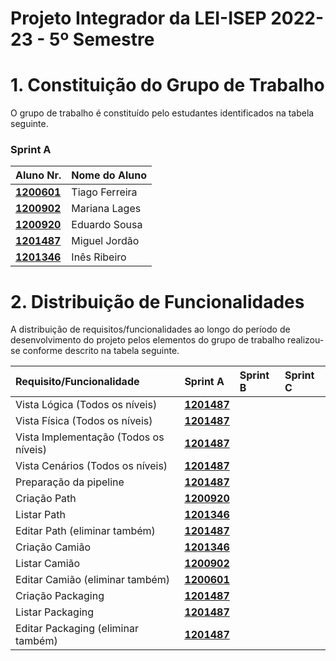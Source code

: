 # Projeto Integrador da LEI-ISEP 2022-23 - 5º Semestre

# 1. Constituição do Grupo de Trabalho

O grupo de trabalho é constituído pelo estudantes identificados na tabela seguinte.

### Sprint A
| Aluno Nr.                      | Nome do Aluno  |
|--------------------------------|----------------|
| **[1200601](SprintA/1200601)** | Tiago Ferreira |
| **[1200902](SprintA/1200902)** | Mariana Lages  |
| **[1200920](SprintA/1200920)** | Eduardo Sousa  |
| **[1201487](SprintA/1201487)** | Miguel Jordão  |
| **[1201346](SprintA/1201487)** | Inês Ribeiro   |

# 2. Distribuição de Funcionalidades ###

A distribuição de requisitos/funcionalidades ao longo do período de desenvolvimento do projeto pelos elementos do grupo de trabalho realizou-se conforme descrito na tabela seguinte.

| Requisito/Funcionalidade | Sprint A                                         | Sprint B                                                    | Sprint C                                                |
|:-------------------------|:-------------------------------------------------|:------------------------------------------------------------|:--------------------------------------------------------|
| Vista Lógica (Todos os níveis) | **[1201487](SprintA/1201487)** |  |  |
| Vista Física (Todos os níveis) | **[1201487](SprintA/1201487)** |  |  |
| Vista Implementação (Todos os níveis) | **[1201487](SprintA/1201487)** |  |  |
| Vista Cenários (Todos os níveis) | **[1201487](SprintA/1201487)** |  |  |
| Preparação da pipeline | **[1201487](SprintA/1201487)** |  |  |
| Criação Path | **[1200920](SprintA/1200920)** |  |  |
| Listar Path | **[1201346](SprintA/1201346)** |  |  |
| Editar Path (eliminar também) | **[1201487](SprintA/1201487)** |  |  |
| Criação Camião | **[1201346](SprintA/1201346)** |  |  |
| Listar Camião | **[1200902](SprintA/1200902)** |  |  |
| Editar Camião (eliminar também) | **[1200601](SprintA/1200601)** |  |  |
| Criação Packaging | **[1201487](SprintA/1201487)** |  |  |
| Listar Packaging | **[1201487](SprintA/1200920)** |  |  |
| Editar Packaging (eliminar também) | **[1201487](SprintA/1201487)** |  |  |